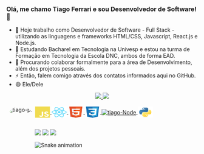 ### Olá, me chamo Tiago Ferrari e sou Desenvolvedor de Software! 👋

- 🔭 Hoje trabalho como Desenvolvedor de Software - Full Stack - utilizando as linguagens e frameworks HTML/CSS, Javascript, React.js e Node.js. 
- 🌱 Estudando Bacharel em Tecnologia na Univesp e estou na turma de Formação em Tecnologia da Escola DNC, ambos de forma EAD. 
- 👯 Procurando colaborar formalmente para a área de Desenvolvimento, além dos projetos pessoais.
- ⚡  Então, falem comigo através dos contatos informados aqui no GitHub.
- 😄 Ele/Dele

<div align="center">
  <a href="https://github.com/tiagoferrari-projects/">
  <img height="180em" src="https://github-readme-stats.vercel.app/api?username=tiagoferrari-projects&show_icons=true&theme=tokyonight&include_all_commits=true&count_private=true"/>
  <img height="180em" src="https://github-readme-stats.vercel.app/api/top-langs/?username=tiagoferrari-projects&layout=compact&langs_count=7&theme=tokyonight"/>
</div>

<div style="display: inline_block"><br>
  <img align="center" alt="tiago-Js" height="30" width="40" src="https://raw.githubusercontent.com/devicons/devicon/master/icons/javascript/javascript-plain.svg">
  <img align="center" alt="tiago-React" height="30" width="40" src="https://raw.githubusercontent.com/devicons/devicon/master/icons/react/react-original.svg">
  <img align="center" alt="tiago-HTML" height="30" width="40" src="https://raw.githubusercontent.com/devicons/devicon/master/icons/html5/html5-original.svg">
  <img align="center" alt="tiago-CSS" height="30" width="40" src="https://raw.githubusercontent.com/devicons/devicon/master/icons/css3/css3-original.svg">
  <img align="center" alt="tiago-Node" height="30" width="40" src="https://cdn.jsdelivr.net/gh/devicons/devicon/icons/nodejs/nodejs-plain.svg">
  <img align="center" alt="Tiago-Python" height="30" width="40" src="https://raw.githubusercontent.com/devicons/devicon/master/icons/python/python-original.svg">
  <img align="left" alt="tiago-pic" height="150" style="border-radius:50px;" src="https://dragon.img2go.com/pt/download-file/83229d8d-a061-448f-915b-73fa4f65ad03/0be0c630-81a5-413a-9b35-a1d59271fdc8?qr=true">
</div>
  
  ##
 
<div> 
  <a href="https://www.linkedin.com/in/tiago-projects/" target="_blank"><img src="https://img.shields.io/badge/-LinkedIn-%230077B5?style=for-the-badge&logo=linkedin&logoColor=white" target="_blank"></a> 
  <a href = "mailto:tiagoferrari77@gmail.com"><img src="https://img.shields.io/badge/Gmail-D14836?style=for-the-badge&logo=gmail&logoColor=white" target="_blank"></a>
  <a href="mailto:tiago-projects@outlook.com" target="_blank"><img src="https://img.shields.io/badge/Microsoft_Outlook-0078D4?style=for-the-badge&logo=microsoft-outlook&logoColor=white" target="_blank"></a>
</div>

  ![Snake animation](https://github.com/tiagoferrari-projects/tiagoferrari-projects/blob/output/github-contribution-grid-snake.svg)
